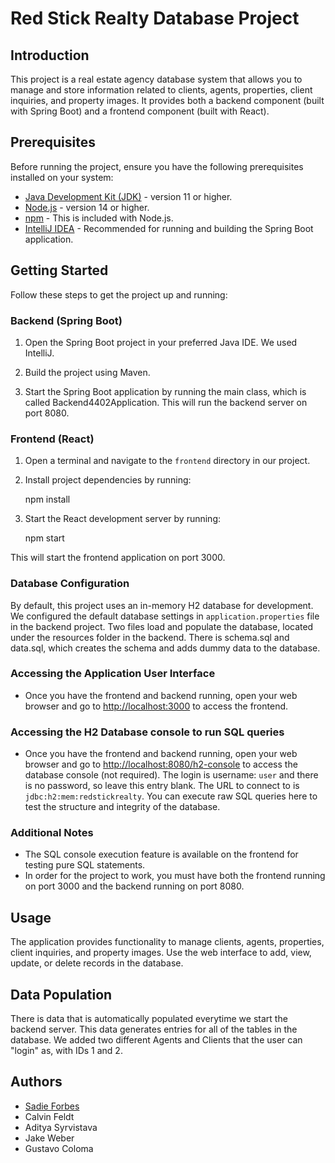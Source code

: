 # Red Stick Realty Database Project

## Introduction

This project is a real estate agency database system that allows you to manage and store information related to clients, agents, properties, client inquiries, and property images. It provides both a backend component (built with Spring Boot) and a frontend component (built with React).

## Prerequisites

Before running the project, ensure you have the following prerequisites installed on your system:

- [Java Development Kit (JDK)](https://www.oracle.com/java/technologies/javase-downloads.html) - version 11 or higher.
- [Node.js](https://nodejs.org/) - version 14 or higher.
- [npm](https://www.npmjs.com/) - This is included with Node.js.
- [IntelliJ IDEA](https://www.jetbrains.com/idea/download/) - Recommended for running and building the Spring Boot application.

## Getting Started

Follow these steps to get the project up and running:

### Backend (Spring Boot)

1. Open the Spring Boot project in your preferred Java IDE. We used IntelliJ.

2. Build the project using Maven.

3. Start the Spring Boot application by running the main class, which is called Backend4402Application. This will run the backend server on port 8080.

### Frontend (React)

1. Open a terminal and navigate to the `frontend` directory in our project.

2. Install project dependencies by running:
    
    npm install

3. Start the React development server by running:

    npm start

This will start the frontend application on port 3000.

### Database Configuration

By default, this project uses an in-memory H2 database for development. We configured the default database settings in `application.properties` file in the backend project.
Two files load and populate the database, located under the resources folder in the backend. There is schema.sql and data.sql, which creates the schema and adds dummy data to the
database.

### Accessing the Application User Interface

- Once you have the frontend and backend running, open your web browser and go to [http://localhost:3000](http://localhost:3000) to access the frontend.


### Accessing the H2 Database console to run SQL queries

- Once you have the frontend and backend running, open your web browser and go to [http://localhost:8080/h2-console](http://localhost:8080/h2-console) to access the database console (not required). The login is username: `user` and there is no password, so leave this entry blank. The URL to connect to is `jdbc:h2:mem:redstickrealty`. You can execute raw SQL queries here to test the structure and integrity of the database.

### Additional Notes

- The SQL console execution feature is available on the frontend for testing pure SQL statements.
- In order for the project to work, you must have both the frontend running on port 3000 and the backend running on port 8080.
  
## Usage

The application provides functionality to manage clients, agents, properties, client inquiries, and property images. Use the web interface to add, view, update, or delete records in the database. 

## Data Population
There is data that is automatically populated everytime we start the backend server. This data generates entries for all of the tables in the database. We added two different Agents and Clients that the user can "login" as, with IDs 1 and 2.

## Authors

- [Sadie Forbes](https://github.com/sadief630)
- Calvin Feldt
- Aditya Syrvistava
- Jake Weber
- Gustavo Coloma

